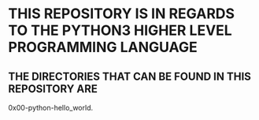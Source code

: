# THIS REPOSITORY IS IN REGARDS TO THE PYTHON3 HIGHER LEVEL PROGRAMMING LANGUAGE

## THE DIRECTORIES THAT CAN BE FOUND IN THIS REPOSITORY ARE

 0x00-python-hello_world.
